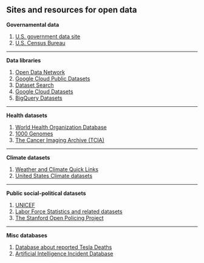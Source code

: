 
## Sites and resources for open data

**Governamental data**
1. [U.S. government data site](https://www.data.gov/)
2. [U.S. Census Bureau](https://www.census.gov/data.html)

<hr>

**Data libraries**

1. [Open Data Network](https://www.opendatanetwork.com/)
2. [Google Cloud Public Datasets](https://cloud.google.com/solutions/datasets)
3. [Dataset Search](https://datasetsearch.research.google.com/)
4. [Google Cloud Datasets](https://cloud.google.com/solutions/datasets)
5. [BigQuery Datasets](https://cloud.google.com/bigquery/public-data)

<hr>

**Health datasets**

1. [World Health Organization Database](https://www.who.int/data/collections)
2. [1000 Genomes](https://cloud.google.com/life-sciences/docs/resources/public-datasets/1000-genomes)
3. [The Cancer Imaging Archive (TCIA)](https://cloud.google.com/healthcare/docs/resources/public-datasets/tcia)

<hr>

**Climate datasets**

1. [Weather and Climate Quick Links](https://www.ncei.noaa.gov/weather-climate-links)
2. [United States Climate datasets](https://www.climate.gov/maps-data/all?listingMain=datasetgallery)

<hr>

**Public social-political datasets**

1. [UNICEF](https://data.unicef.org/resources/dataset/sowc-2019-statistical-tables/)
2. [Labor Force Statistics and related datasets](https://www.bls.gov/cps/tables.htm)
3. [The Stanford Open Policing Project](https://openpolicing.stanford.edu/)

<hr>

**Misc databases**

1. [Database about reported Tesla Deaths](https://www.tesladeaths.com/)
2. [Artificial Intelligence Incident Database](https://incidentdatabase.ai/about_apps)